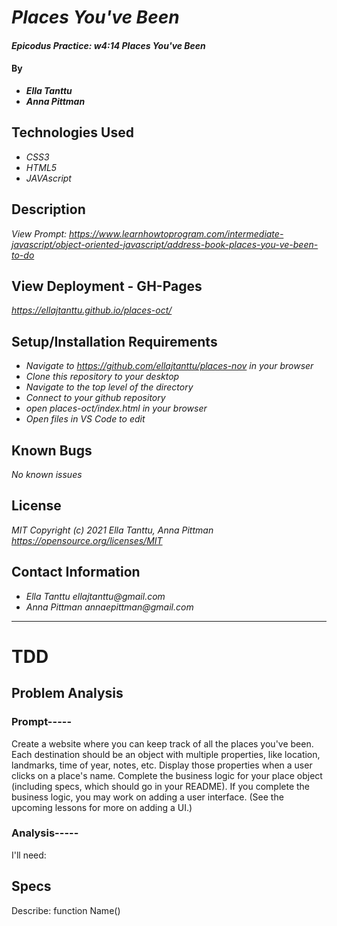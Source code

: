 # _Places You've Been_

#### _Epicodus Practice: w4:14 Places You've Been_

#### By
* _**Ella Tanttu**_
* _**Anna Pittman**_

## Technologies Used

* _CSS3_
* _HTML5_
* _JAVAscript_

## Description

_View Prompt: https://www.learnhowtoprogram.com/intermediate-javascript/object-oriented-javascript/address-book-places-you-ve-been-to-do_

## View Deployment - GH-Pages
_https://ellajtanttu.github.io/places-oct/_

## Setup/Installation Requirements

* _Navigate to https://github.com/ellajtanttu/places-nov in your browser_
* _Clone this repository to your desktop_
* _Navigate to the top level of the directory_
* _Connect to your github repository_
* _open places-oct/index.html in your browser_
* _Open files in VS Code to edit_

## Known Bugs

_No known issues_

## License

_MIT Copyright (c) 2021 Ella Tanttu, Anna Pittman_
_https://opensource.org/licenses/MIT_

## Contact Information

* _Ella Tanttu ellajtanttu@gmail.com_
* _Anna Pittman annaepittman@gmail.com_

--------

# TDD

## Problem Analysis

### Prompt-----
Create a website where you can keep track of all the places you've been. Each destination should be an object with multiple properties, like location, landmarks, time of year, notes, etc. Display those properties when a user clicks on a place's name. Complete the business logic for your place object (including specs, which should go in your README). If you complete the business logic, you may work on adding a user interface. (See the upcoming lessons for more on adding a UI.)

### Analysis-----
I'll need:


## Specs
Describe: function Name()
